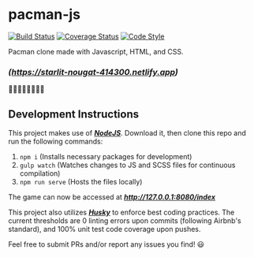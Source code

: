 # pacman-js
[![Build Status](https://travis-ci.com/bward2/pacman-js.svg?branch=master)](https://travis-ci.com/bward2/pacman-js)
[![Coverage Status](https://coveralls.io/repos/github/bward2/pacman-js/badge.svg?branch=master)](https://coveralls.io/github/bward2/pacman-js?branch=master)
[![Code Style](https://img.shields.io/badge/code%20style-airbnb-brightgreen.svg)](https://github.com/airbnb/javascript)

Pacman clone made with Javascript, HTML, and CSS.

### *__(https://starlit-nougat-414300.netlify.app)__*

🍒🍓🍊🍎🍈👾🔔🔑

## Development Instructions

This project makes use of *__[NodeJS](https://nodejs.org/en/)__*. Download it, then clone this repo and run the following commands:  
1. `npm i` (Installs necessary packages for development)
1. `gulp watch` (Watches changes to JS and SCSS files for continuous compilation)
1. `npm run serve` (Hosts the files locally)

The game can now be accessed at *__http://127.0.0.1:8080/index__*

This project also utilizes *__[Husky](https://github.com/typicode/husky)__* to enforce best coding practices. The current thresholds are 0 linting errors upon commits (following Airbnb's standard), and 100% unit test code coverage upon pushes.

Feel free to submit PRs and/or report any issues you find! 😃
